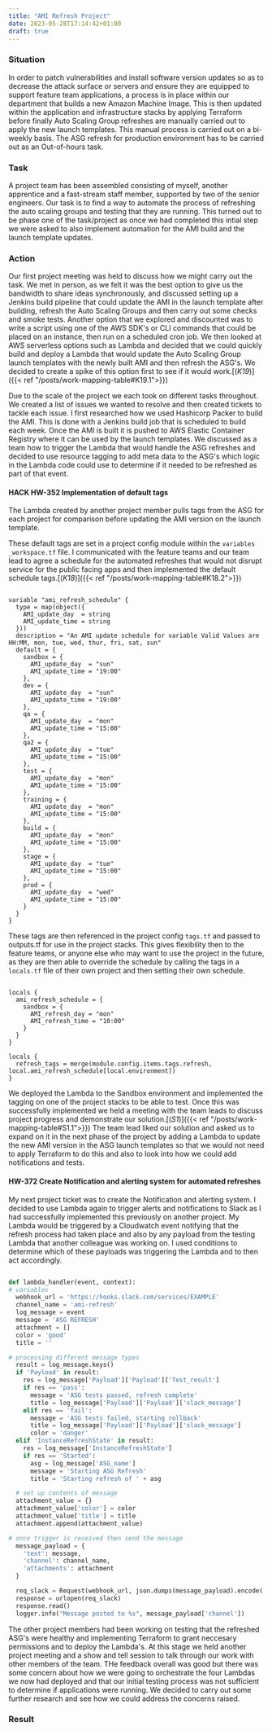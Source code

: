 ```yaml
---
title: "AMI Refresh Project"
date: 2023-05-28T17:14:42+01:00
draft: true
---
```


### Situation

In order to patch vulnerabilities and install software version updates so as to decrease the attack surface or servers and ensure they are equipped to support feature team applications, a process is in place within our department that builds a new Amazon Machine Image.  This is then updated within the application and infrastructure stacks by applying Terraform before finally Auto Scaling Group refreshes are manually carried out to apply the new launch templates. This manual process is carried out on a bi-weekly basis. The ASG refresh for production environment has to be carried out as an Out-of-hours task.

### Task

A project team has been assembled consisting of myself, another apprentice and a fast-stream staff member, supported by two of the senior engineers. Our task is to find a way to automate the process of refreshing the auto scaling groups and testing that they are running. This turned out to be phase one of the task/project as once we had completed this intial step we were asked to also implement automation for the AMI build and the launch template updates. 

### Action

Our first project meeting was held to discuss how we might carry out the task. We met in person, as we felt it was the best option to give us the bandwidth to share ideas synchronously, and discussed setting up a Jenkins build pipeline that could update the AMI in the launch template after building, refresh the Auto Scaling Groups and then carry out some checks and smoke tests.  Another option that we explored and discounted was to write a script using one of the AWS SDK's or CLI commands that could be placed on an instance, then run on a scheduled cron job. We then looked at AWS serverless options such as Lambda and decided that we could quickly build and deploy a Lambda that would update the Auto Scaling Group launch templates with the newly built AMI and then refresh the ASG's. We decided to create a spike of this option first to see if it would work.[(*K19*)]({{< ref "/posts/work-mapping-table#K19.1">}})

Due to the scale of the project we each took on different tasks throughout. We created a list of issues we wanted to resolve and then created tickets to tackle each issue. I first researched how we used Hashicorp Packer to build the AMI. This is done with a Jenkins build job that is scheduled to build each week. Once the AMI is built it is pushed to AWS Elastic Container Registry where it can be used by the launch templates. We discussed as a team how to trigger the Lambda that would handle the ASG refreshes and decided to use resource tagging to add meta data to the ASG's which logic in the Lambda code could use to determine if it needed to be refreshed as part of that event.

#### HACK HW-352 Implementation of default tags

The Lambda created by another project member pulls tags from the ASG for each project for comparison before updating the AMI version on the launch template.

These default tags are set in a project config module within the `variables _workspace.tf` file. I communicated with the feature teams and our team lead to agree a schedule for the automated refreshes that would not disrupt service for the public facing apps and then implemented the default schedule tags.[(*K18*)]({{< ref "/posts/work-mapping-table#K18.2">}})

```hcl

variable "ami_refresh_schedule" {
  type = map(object({
    AMI_update_day  = string
    AMI_update_time = string
  }))
  description = "An AMI update schedule for variable Valid Values are HH:MM, mon, tue, wed, thur, fri, sat, sun"
  default = {
    sandbox = {
      AMI_update_day  = "sun"
      AMI_update_time = "19:00"
    },
    dev = {
      AMI_update_day  = "sun"
      AMI_update_time = "19:00"
    },
    qa = {
      AMI_update_day  = "mon"
      AMI_update_time = "15:00"
    },
    qa2 = {
      AMI_update_day  = "tue"
      AMI_update_time = "15:00"
    },
    test = {
      AMI_update_day  = "mon"
      AMI_update_time = "15:00"
    },
    training = {
      AMI_update_day  = "mon"
      AMI_update_time = "15:00"
    },
    build = {
      AMI_update_day  = "mon"
      AMI_update_time = "15:00"
    },
    stage = {
      AMI_update_day  = "tue"
      AMI_update_time = "15:00"
    },
    prod = {
      AMI_update_day  = "wed"
      AMI_update_time = "15:00"
    }
  }
}

```
These tags are then referenced in the project config `tags.tf` and passed to outputs.tf for use in the project stacks. This gives flexibility then to the feature teams, or anyone else who may want to use the project in the future, as they are then able to override the schedule by calling the tags in a `locals.tf` file of their own project and then setting their own schedule.

```hcl

locals {
  ami_refresh_schedule = {
    sandbox = {
      AMI_refresh_day = "mon"
      AMI_refresh_time = "10:00"
    }
  }
}

locals {
  refresh_tags = merge(module.config.items.tags.refresh, local.ami_refresh_schedule[local.environment])
}

```

We deployed the Lambda to the Sandbox environment and implemented the tagging on one of the project stacks to be able to test. Once this was successfully implemented we held a meeting with the team leads to discuss project progress and demonstrate our solution.[(*S1*)]({{< ref "/posts/work-mapping-table#S1.1">}}) The team lead liked our solution and asked us to expand on it in the next phase of the project by adding a Lambda to update the new AMI version in the ASG launch templates so that we would not need to apply Terraform to do this and also to look into how we could add notifications and tests. 

#### HW-372 Create Notification and alerting system for automated refreshes

My next project ticket was to create the Notification and alerting system. I decided to use Lambda again to trigger alerts and notifications to Slack as I had successfully implemented this previously on another project. My Lambda would be triggered by a Cloudwatch event notifying that the refresh process had taken place and also by any payload from the testing Lambda that another colleague was working on. I used conditions to determine which of these payloads was triggering the Lambda and to then act accordingly.

``` python

def lambda_handler(event, context):
# variables
  webhook_url = 'https://hooks.slack.com/services/EXAMPLE'
  channel_name = 'ami-refresh'
  log_message = event
  message = 'ASG REFRESH'
  attachment = []
  color = 'good'
  title = ''

# processing different message types 
  result = log_message.keys()
  if 'Payload' in result:
    res = log_message['Payload']['Payload']['Test_result']
    if res == 'pass':
      message = 'ASG tests passed, refresh complete'
      title = log_message['Payload']['Payload']['slack_message']
    elif res == 'fail':
      message = 'ASG tests failed, starting rollback'
      title = log_message['Payload']['Payload']['slack_message']
      color = 'danger'
  elif 'InstanceRefreshState' in result:
    res = log_message['InstanceRefreshState']
    if res == 'Started':
      asg = log_message['ASG_name']
      message = 'Starting ASG Refresh'
      title = 'Starting refresh of ' + asg

  # set up contents of message
  attachment_value = {}
  attachment_value['color'] = color
  attachment_value['title'] = title
  attachment.append(attachment_value)

# once trigger is received then send the message
  message_payload = {
    'text': message,
    'channel': channel_name,
    'attachments': attachment
  }

  req_slack = Request(webhook_url, json.dumps(message_payload).encode('utf-8'))
  response = urlopen(req_slack)
  response.read()
  logger.info("Message posted to %s", message_payload['channel'])

```

The other project members had been working on testing that the refreshed ASG's were healthy and implementing Terraform to grant neccesary permissions and to deploy the Lambda's. At this stage we held another project meeting and a show and tell session to talk through our work with other members of the team. THe feedback overall was good but there was some concern about how we were going to orchestrate the four Lambdas we now had deployed and that our initial testing process was not sufficient to determine if applications were running. We decided to carry out some further research and see how we could address the concerns raised.


### Result